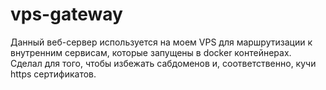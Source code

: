 # vps-gateway
Данный веб-сервер используется на моем VPS для маршрутизации к внутренним сервисам, которые запущены в docker контейнерах. Сделал для того, чтобы избежать сабдоменов и, соответственно, кучи https сертификатов.

